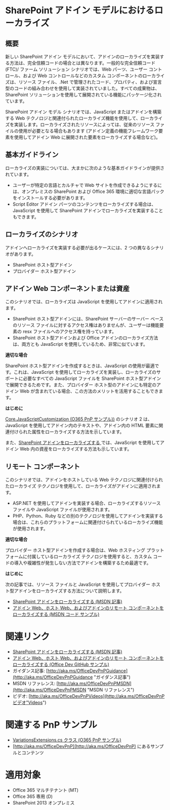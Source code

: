 SharePoint アドイン モデルにおけるローカライズ
===========================================

概要
-------

新しい SharePoint アドイン モデルにおいて、アドインのローカライズを実装する方法は、完全信頼コードの場合とは異なります。一般的な完全信頼コード (FTC)/ ファーム ソリューション シナリオでは、Web パーツ、ユーザー コントロール、および Web コントロールなどのカスタム コンポーネントのローカライズは、リソース ファイル、.Net で管理されたコード、プロパティ、および宣言型のコードの組み合わせを使用して実装されていました。すべての成果物は、SharePoint ソリューションを使用して展開されている機能にパッケージ化されています。

SharePoint アドイン モデル シナリオでは、JavaScript またはアドインを構築する Web テクノロジと関連付られたローカライズ機能を使用して、ローカライズを実装します。ローカライズされたリソースによっては、従来のリソース ファイルの使用が必要となる場合もあります (アドイン定義の機能フレームワーク要素を使用してアドイン Web に展開された要素をローカライズする場合など)。

基本ガイドライン
---------------------

ローカライズの実装については、大まかに次のような基本ガイドラインが提供されています。

- ユーザーが特定の言語とカルチャで Web サイトを作成できるようにするには、オンプレミスの SharePoint および Office 365 環境に適切な言語パックをインストールする必要があります。
- Script Editor アドイン パーツのコンテンツをローカライズする場合は、JavaScript を使用して SharePoint アドインでローカライズを実装することもできます。 

ローカライズのシナリオ
----------------------

アドインへローカライズを実装する必要が出るケースには、2 つの異なるシナリオがあります。

- SharePoint ホスト型アドイン
- プロバイダー ホスト型アドイン

アドイン Web コンポーネントまたは資産
-------------------------
このシナリオでは、ローカライズは JavaScript を使用してアドインに適用されます。

- SharePoint ホスト型アドインには、SharePoint サーバーのサーバー ベースのリソース ファイルに対するアクセス権はありませんが、ユーザーは機能要素の resx ファイルへのアクセス権を持っています。 
- SharePoint ホスト型アドインおよび Office アドインのローカライズ方法は、両方とも JavaScript を使用しているため、非常に似ています。

**適切な場合**

SharePoint ホスト型アドインを作成するときは、JavaScript の使用が最適です。これは、JavaScript を使用してローカライズを実装し、ローカライズのサポートに必要なすべての JavaScript ファイルを SharePoint ホスト型アドインで展開できるためです。また、プロバイダー ホスト型のアドインにも特定のアドイン Web が含まれている場合、この方法のメリットを活用することもできます。

**はじめに**

[Core.JavaScriptCustomization (O365 PnP サンプル))](https://github.com/OfficeDev/PnP/tree/master/Samples/Core.JavaScriptCustomization) のシナリオ 2 は、JavaScript を使用してアドイン内のテキストや、アドイン内の HTML 要素に関連付けられた属性をローカライズする方法を示しています。

また、[SharePoint アドインをローカライズする ](https://msdn.microsoft.com/en-us/library/fp179919(v=office.15).aspx) では、JavaScript を使用してアドイン Web 内の資産をローカライズする方法も示しています。

リモート コンポーネント
-------------------------
このシナリオでは、アドインをホストしている Web テクノロジに関連付けられたローカライズ テクノロジを使用して、ローカライズがアドインに適用されます。

- ASP.NET を使用してアドインを実装する場合、ローカライズするリソース ファイルや JavaScript ファイルが使用されます。
- PHP、Python、Ruby などの別のテクノロジを使用してアドインを実装する場合は、これらのプラットフォームに関連付けられているローカライズ機能が使用されます。

**適切な場合**

プロバイダー ホスト型アドインを作成する場合は、Web ホスティング プラットフォームに付属しているローカライズ テクノロジを使用すると、カスタム コードの導入や複雑性が発生しない方法でアドインを構築するため最適です。

**はじめに**

次の記事では、リソース ファイルと JavaScript を使用してプロバイダー ホスト型アドインをローカライズする方法について説明します。

- [SharePoint アドインをローカライズする (MSDN 記事)](https://msdn.microsoft.com/en-us/library/fp179919(v=office.15).aspx)
- [アドイン Web、ホスト Web、およびアドインのリモート コンポーネントをローカライズする (MSDN コード サンプル)](https://code.msdn.microsoft.com/office/SharePoint-2013-Bookstore-328060fc)

関連リンク
=============

- [SharePoint アドインをローカライズする (MSDN 記事)](https://msdn.microsoft.com/en-us/library/fp179919(v=office.15).aspx)
- [アドイン Web、ホスト Web、およびアドインのリモート コンポーネントをローカライズする (Office Dev GitHub サンプル)](https://github.com/OfficeDev/SharePoint-Add-in-Localization)
- ガイダンス記事: [http://aka.ms/OfficeDevPnPGuidance](http://aka.ms/OfficeDevPnPGuidance "ガイダンス記事")
- MSDN リファレンス: [http://aka.ms/OfficeDevPnPMSDN](http://aka.ms/OfficeDevPnPMSDN "MSDN リファレンス")
- ビデオ: [http://aka.ms/OfficeDevPnPVideos](http://aka.ms/OfficeDevPnPビデオ"Videos")

関連する PnP サンプル
===================

- [VariationsExtensions.cs クラス (O365 PnP サンプル)](https://github.com/OfficeDev/PnP-Sites-Core/tree/master/Core/OfficeDevPnP.Core/AppModelExtensions/VariationExtensions.cs)
- [http://aka.ms/OfficeDevPnP](http://aka.ms/OfficeDevPnP) にあるサンプルとコンテンツ

適用対象
==========
- Office 365 マルチテナント (MT)
- Office 365 専用 (D)
- SharePoint 2013 オンプレミス
